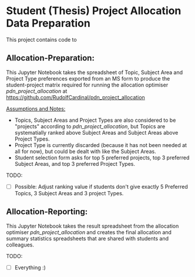 # Student (Thesis) Project Allocation Data Preparation
This project contains code to

## Allocation-Preparation:
This Jupyter Notebook takes the spreadsheet of Topic, Subject Area and Project Type preferences exported from an MS form to produce the student-project matrix required for running the allocation optimiser *pdn_project_allocation* at https://github.com/RudolfCardinal/pdn_project_allocation

<ins>Assumptions and Notes:</ins>
- Topics, Subject Areas and Project Types are also considered to be "projects" according to *pdn_project_allocation*, but Topics are systematially ranked above Subject Areas and Subject Areas above Project Types.
- Project Type is currently discarded (because it has not been needed at all for now), but could be dealt with like the Subject Areas.
- Student selection form asks for top 5 preferred projects, top 3 preferred Subject Areas, and top 3 preferred Project Types.

TODO:
- [ ] Possible: Adjust ranking value if students don't give exactly 5 Preferred Topics, 3 Subject Areas and 3 project Types.

## Allocation-Reporting:

This Jupyter Notebook takes the result spreadsheet from the allocation optimiser *pdn_project_allocation* and creates the final allocation and summary statistics spreadsheets that are shared with students and colleagues.

TODO:
- [ ] Everything :)
